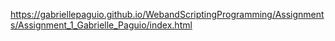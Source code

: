 https://gabriellepaguio.github.io/WebandScriptingProgramming/Assignments/Assignment_1_Gabrielle_Paguio/index.html
